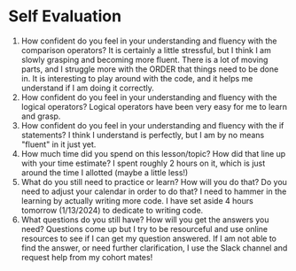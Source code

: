# Self Evaluation

1. How confident do you feel in your understanding and fluency with the comparison operators? It is certainly a little stressful, but I think I am slowly grasping and becoming more fluent. There is a lot of moving parts, and I struggle more with the ORDER that things need to be done in. It is interesting to play around with the code, and it helps me understand if I am doing it correctly.
1. How confident do you feel in your understanding and fluency with the logical operators? Logical operators have been very easy for me to learn and grasp.
1. How confident do you feel in your understanding and fluency with the if statements? I think I understand is perfectly, but I am by no means "fluent" in it just yet. 
1. How much time did you spend on this lesson/topic? How did that line up with your time estimate? I spent roughly 2 hours on it, which is just around the time I allotted (maybe a little less!)
1. What do you still need to practice or learn? How will you do that? Do you need to adjust your calendar in order to do that? I need to hammer in the learning by actually writing more code. I have set aside 4 hours tomorrow (1/13/2024) to dedicate to writing code.
1. What questions do you still have? How will you get the answers you need? Questions come up but I try to be resourceful and use online resources to see if I can get my question answered. If I am not able to find the answer, or need further clarification, I use the Slack channel and request help from my cohort mates! 
